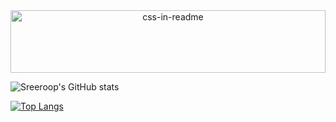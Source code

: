 <div align="center" style="padding="10px">
    <img src="https://github.com/sreeroop/profile-svg/blob/main/type.svg" width="100%" height="100" alt="css-in-readme">
</div>


![Sreeroop's GitHub stats](https://github-readme-stats.vercel.app/api?username=sreeroop&count_private=true&show_icons=true&theme=dark)


[![Top Langs](https://github-readme-stats.vercel.app/api/top-langs/?username=sreeroop)](https://github.com/sreeroop/github-readme-stats&theme=dark)

